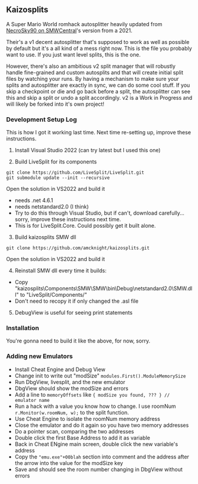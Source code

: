 ## Kaizosplits

A Super Mario World romhack autosplitter heavily updated from [NecroSky90 on SMWCentral](https://www.smwcentral.net/?p=section&a=details&id=28606)'s version from a 2021.

Their's a v1 decent autosplitter that's supposed to work as well as possible by default but it's a all kind of a mess right now. This is the file you probably want to use. If you just want level splits, this is the one.

However, there's also an ambitious v2 split manager that will robustly handle fine-grained and custom autosplits and that will create initial split files by watching your runs. By having a mechanism to make sure your splits and autosplitter are exactly in sync, we can do some cool stuff. If you skip a checkpoint or die and go back before a split, the autosplitter can see this and skip a split or undo a split accordingly. v2 is a Work in Progress and will likely be forked into it's own project!

### Development Setup Log

This is how I got it working last time. Next time re-setting up, improve these instructions.

1) Install Visual Studio 2022 (can try latest but I used this one)

2) Build LiveSplit for its components
```
git clone https://github.com/LiveSplit/LiveSplit.git
git submodule update --init --recursive
```
Open the solution in VS2022 and build it
- needs .net 4.6.1
- needs netstandard2.0 (I think)
- Try to do this through Visual Studio, but if can't, download carefully... sorry, improve these instructions next time.
- This is for LiveSplit.Core. Could possibly get it built alone.

3) Build kaizosplits SMW dll
```
git clone https://github.com/amcknight/kaizosplits.git
```
Open the solution in VS2022 and build it

4) Reinstall SMW dll every time it builds:
- Copy "kaizosplits\Components\SMW\SMW\bin\Debug\netstandard2.0\SMW.dll" to  "LiveSplit/Components/" 
- Don't need to recopy it if only changed the .asl file

5) DebugView is useful for seeing print statements

### Installation

You're gonna need to build it like the above, for now, sorry.

### Adding new Emulators

- Install Cheat Engine and Debug View
- Change init to write out "modSize" `modules.First().ModuleMemorySize`
- Run DbgView, livesplit, and the new emulator
- DbgView should show the modSize and errors
- Add a line to `memoryOffsets` like `{ modSize you found, ??? } // emulator name`
- Run a hack with a value you know how to change. I use roomNum `r.Monitor(w.roomNum, w);` to the split function.
- Use Cheat Engine to isolate the roomNum memory address
- Close the emulator and do it again so you have two memory addresses
- Do a pointer scan, comparing the two addresses
- Double click the first Base Address to add it as variable
- Back in Cheat ENgine main screen, double click the new variable's address
- Copy the `"emu.exe"+00blah` section into comment and the address after the arrow into the value for the modSize key
- Save and should see the room number changing in DbgView without errors